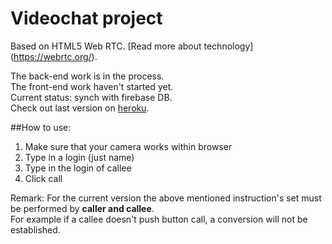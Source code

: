 # Videochat project  
Based on HTML5 Web RTC. [Read more about technology] (https://webrtc.org/).  

The back-end work is in the process.  
The front-end work haven't started yet.  
Current status: synch with firebase DB.  
Check out last version on [heroku](https://aqueous-waters-61778.herokuapp.com/).

##How to use:  

1. Make sure that your camera works within browser
2. Type in a login (just name)
3. Type in the login of callee
4. Click call  

Remark: For the current version the above mentioned instruction's set must be performed by __caller and callee__.  
For example if a callee doesn't push button call, a conversion will not be established.
